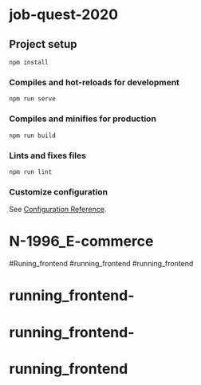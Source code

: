 # job-quest-2020

## Project setup
```
npm install
```

### Compiles and hot-reloads for development
```
npm run serve
```

### Compiles and minifies for production
```
npm run build
```

### Lints and fixes files
```
npm run lint
```

### Customize configuration
See [Configuration Reference](https://cli.vuejs.org/config/).
# N-1996_E-commerce
#Runing_frontend
#running_frontend
#running_frontend
# running_frontend-
# running_frontend-
# running_frontend
